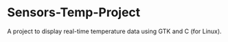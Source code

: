 # Sensors-Temp-Project
A project to display real-time temperature data using GTK and C (for Linux).
